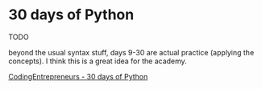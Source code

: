 # 30 days of Python

TODO

beyond the usual syntax stuff, days 9-30 are actual practice (applying the concepts). I think this is a great idea for the academy.

[CodingEntrepreneurs - 30 days of Python](https://www.youtube.com/watch?v=RGor6fssp6c&list=PLEsfXFp6DpzQjDBvhNy5YbaBx9j-ZsUe6&index=1)
